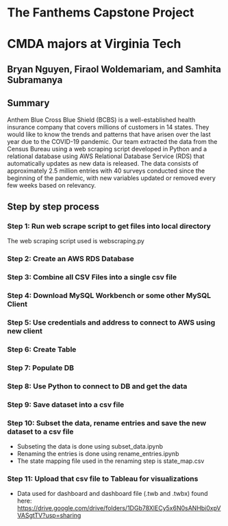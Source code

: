 # The Fanthems Capstone Project
# CMDA majors at Virginia Tech
## Bryan Nguyen, Firaol Woldemariam, and Samhita Subramanya

## Summary
Anthem Blue Cross Blue Shield (BCBS) is a well-established health insurance company that covers millions of customers in 14 states. They would like to know the trends and patterns that have arisen over the last year due to the COVID-19 pandemic. Our team extracted the data from the Census Bureau using a web scraping script developed in Python and a relational database using AWS Relational Database Service (RDS) that automatically updates as new data is released. The data consists of approximately 2.5 million entries with 40 surveys conducted since the beginning of the pandemic, with new variables updated or removed every few weeks based on relevancy.

## Step by step process
### Step 1: Run web scrape script to get files into local directory
The web scraping script used is webscraping.py
### Step 2: Create an AWS RDS Database
### Step 3: Combine all CSV Files into a single csv file
### Step 4: Download MySQL Workbench or some other MySQL Client
### Step 5: Use credentials and address to connect to AWS using new client
### Step 6: Create Table
### Step 7: Populate DB
### Step 8: Use Python to connect to DB and get the data 
### Step 9: Save dataset into a csv file
### Step 10: Subset the data, rename entries and save the new dataset to a csv file
- Subseting the data is done using subset_data.ipynb
- Renaming the entries is done using rename_entries.ipynb
- The state mapping file used in the renaming step is state_map.csv
### Step 11: Upload that csv file to Tableau for visualizations
- Data used for dashboard and dashboard file (.twb and .twbx) found here:
https://drive.google.com/drive/folders/1DGb78XlECy5x6N0sANHbi0xpVVASgtTV?usp=sharing


